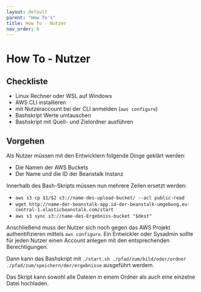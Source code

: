 ```yaml
---
layout: default
parent: "How To's"
title: How To - Nutzer
nav_order: 8
---
```


# How To - Nutzer

## Checkliste

- Linux Rechner oder WSL auf Windows
- AWS CLI installieren
- mit Nutzeraccount bei der CLI anmelden (`aws configure`)
- Bashskript Werte umtauschen
- Bashskript mit Quell- und Zielordner ausführen

## Vorgehen

Als Nutzer müssen mit den Entwicklern folgende Dinge geklärt werden:

- Die Namen der AWS Buckets
- Der Name und die ID der Beanstalk Instanz

Innerhalb des Bash-Skripts müssen nun mehrere Zeilen ersetzt werden:

- `aws s3 cp $1/$2 s3://name-des-upload-bucket/ --acl public-read`
- `wget http://name-der-beanstalk-app.id-der-beanstalk-umgebung.eu-central-1.elasticbeanstalk.com/start`
- `aws s3 sync s3://name-des-Ergebniss-bucket "$dest"`

Anschließend muss der Nutzer sich noch gegen das AWS Projekt authentifizieren mittels `aws configure`.
Ein Entwickler oder Sysadmin sollte für jeden Nutzer einen Account anlegen mit den entsprechenden Berechtigungen.

Dann kann das Bashskript mit `./start.sh ./pfad/zum/bild/oder/ordner ./pfad/zum/speichern/der/ergebnisse` ausgeführt werdem.

Das Skript kann sowohl alle Dateien in einem Ordner als auch  eine einzelne Datei hochladen.